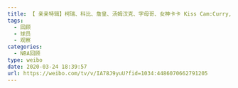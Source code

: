 ```yaml
---
title: 【 亲亲特辑】柯瑞、科比、詹皇、汤姆汉克、字母哥、女神卡卡 Kiss Cam:Curry, Kobe, Lebron, Tom Hanks
tags:
  - 回顾
  - 球员
  - 观察
categories:
  - NBA回顾
type: weibo
date: 2020-03-24 18:39:57
url: https://weibo.com/tv/v/IA78J9yuU?fid=1034:4486070662791205
---
```


<!-- more -->